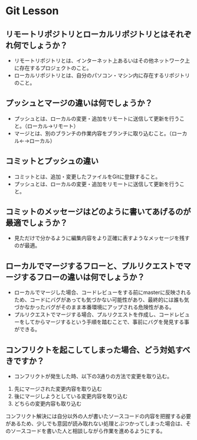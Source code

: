 # Git Lesson

## リモートリポジトリとローカルリポジトリとはそれぞれ何でしょうか？

- リモートリポジトリとは、インターネット上あるいはその他ネットワーク上に存在するプロジェクトのこと。
- ローカルリポジトリとは、自分のパソコン・マシン内に存在するリポジトリのこと。

## プッシュとマージの違いは何でしょうか？

- プッシュとは、ローカルの変更・追加をリモートに送信して更新を行うこと。（ローカル→リモート）
- マージとは、別のブランチの作業内容をブランチに取り込むこと。（ローカル←→ローカル）

## コミットとプッシュの違い

- コミットとは、追加・変更したファイルをGitに登録すること。
- プッシュとは、ローカルの変更・追加をリモートに送信して更新を行うこと。

## コミットのメッセージはどのように書いてあげるのが最適でしょうか？

- 見ただけで分かるように編集内容をより正確に表すようなメッセージを残すのが最適。

## ローカルでマージするフローと、プルリクエストでマージするフローの違いは何でしょうか？

- ローカルでマージした場合、コードレビューをする前にmasterに反映されるため、コードにバグがあっても気づかない可能性があり、最終的には誰も気づかなかったバグがそのまま本番環境にアップされる危険性がある。
- プルリクエストでマージする場合、プルリクエストを作成し、コードレビューをしてからマージするという手順を踏むことで、事前にバグを発見する事ができる。

## コンフリクトを起こしてしまった場合、どう対処すべきですか？

- コンフリクトが発生した時、以下の3通りの方法で変更を取り込む。

1. 先にマージされた変更内容を取り込む
1. 後にマージしようとしている変更内容を取り込む
1. どちらの変更内容も取り込む

コンフリクト解決には自分以外の人が書いたソースコードの内容を把握する必要があるため、少しでも意図が読み取れない処理とぶつかってしまった場合は、そのソースコードを書いた人と相談しながら作業を進めるようにする。